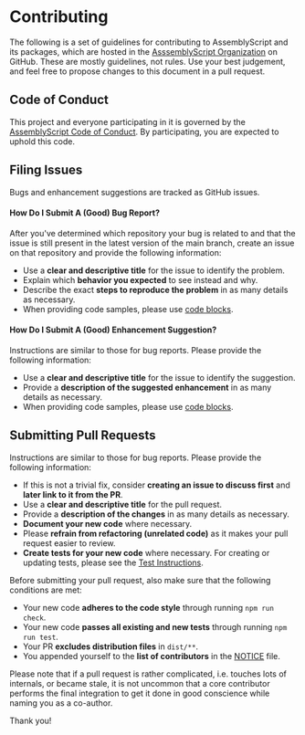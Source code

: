 # Contributing

The following is a set of guidelines for contributing to AssemblyScript and its packages, which are hosted in the [AsssemblyScript Organization](https://github.com/AssemblyScript) on GitHub. These are mostly guidelines, not rules. Use your best judgement, and feel free to propose changes to this document in a pull request.

## Code of Conduct

This project and everyone participating in it is governed by the [AssemblyScript Code of Conduct](https://github.com/AssemblyScript/.github/blob/main/CODE_OF_CONDUCT.md). By participating, you are expected to uphold this code.

## Filing Issues

Bugs and enhancement suggestions are tracked as GitHub issues.

#### How Do I Submit A (Good) Bug Report?

After you've determined which repository your bug is related to and that the issue is still present in the latest version of the main branch, create an issue on that repository and provide the following information:

- Use a **clear and descriptive title** for the issue to identify the problem.
- Explain which **behavior you expected** to see instead and why.
- Describe the exact **steps to reproduce the problem** in as many details as necessary.
- When providing code samples, please use [code blocks](https://help.github.com/articles/creating-and-highlighting-code-blocks/).

#### How Do I Submit A (Good) Enhancement Suggestion?

Instructions are similar to those for bug reports. Please provide the following information:

- Use a **clear and descriptive title** for the issue to identify the suggestion.
- Provide a **description of the suggested enhancement** in as many details as necessary.
- When providing code samples, please use [code blocks](https://help.github.com/articles/creating-and-highlighting-code-blocks/).

## Submitting Pull Requests

Instructions are similar to those for bug reports. Please provide the following information:

- If this is not a trivial fix, consider **creating an issue to discuss first** and **later link to it from the PR**.
- Use a **clear and descriptive title** for the pull request.
- Provide a **description of the changes** in as many details as necessary.
- **Document your new code** where necessary.
- Please **refrain from refactoring (unrelated code)** as it makes your pull request easier to review.
- **Create tests for your new code** where necessary. For creating or updating tests, please see the [Test Instructions](./tests).

Before submitting your pull request, also make sure that the following conditions are met:

- Your new code **adheres to the code style** through running `npm run check`.
- Your new code **passes all existing and new tests** through running `npm run test`.
- Your PR **excludes distribution files** in `dist/**`.
- You appended yourself to the **list of contributors** in the [NOTICE](./NOTICE) file.

Please note that if a pull request is rather complicated, i.e. touches lots of internals, or became stale, it is not uncommon that a core contributor performs the final integration to get it done in good conscience while naming you as a co-author.

Thank you!
